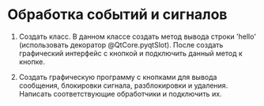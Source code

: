 # Обработка событий и сигналов

1. Создать класс. В данном классе создать метод вывода строки 'hello' (использовать декоратор @QtCore.pyqtSlot). После создать графический интерфейс с кнопкой и подключить данный метод к кнопке.

2. Создать графическую программу с кнопками для вывода сообщения, блокировки сигнала, разблокировки и удаления. Написать соответствующие обработчики и подключить их.

